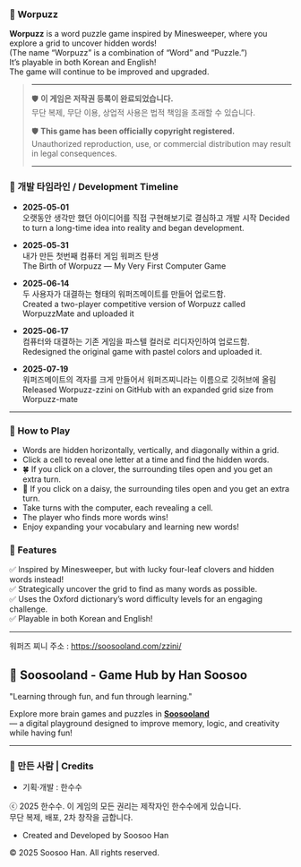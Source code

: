 ### 🧩 Worpuzz  

**Worpuzz** is a word puzzle game inspired by Minesweeper, where you explore a grid to uncover hidden words!  
(The name “Worpuzz” is a combination of “Word” and “Puzzle.”)  
It’s playable in both Korean and English!  
The game will continue to be improved and upgraded.  

>---
>
> 🛡️ **이 게임은 저작권 등록이 완료되었습니다.**  
> 무단 복제, 무단 이용, 상업적 사용은 법적 책임을 초래할 수 있습니다.  
>  
> 🛡️ **This game has been officially copyright registered.**  
> Unauthorized reproduction, use, or commercial distribution may result in legal consequences.  
>
> ----

### 📅 개발 타임라인 / Development Timeline

- **2025-05-01**  
오랫동안 생각만 했던 아이디어를 직접 구현해보기로 결심하고 개발 시작
Decided to turn a long-time idea into reality and began development.   

- **2025-05-31**  
내가 만든 첫번째 컴퓨터 게임 워퍼즈 탄생  
The Birth of Worpuzz — My Very First Computer Game  

- **2025-06-14**  
두 사용자가 대결하는 형태의 워퍼즈메이트를 만들어  업로드함.  
Created a two-player competitive version of Worpuzz called WorpuzzMate and uploaded it

- **2025-06-17**  
컴퓨터와 대결하는 기존 게임을 파스텔 컬러로 리디자인하여  업로드함.  
Redesigned the original game with pastel colors and uploaded it.    

- **2025-07-19**  
워퍼즈메이트의  격자를 크게 만들어서 워퍼즈찌니라는 이름으로 깃허브에 올림   
Released Worpuzz-zzini on GitHub with an expanded grid size from Worpuzz-mate    

---

### 🔎 How to Play  
- Words are hidden horizontally, vertically, and diagonally within a grid.  
- Click a cell to reveal one letter at a time and find the hidden words.  
- 🍀 If you click on a clover, the surrounding tiles open and you get an extra turn.  
- 🌼 If you click on a daisy, the surrounding tiles open and you get an extra turn.  
- Take turns with the computer, each revealing a cell.  
- The player who finds more words wins!  
- Enjoy expanding your vocabulary and learning new words!

### 🎯 Features  
✅ Inspired by Minesweeper, but with lucky four-leaf clovers and hidden words instead!  
✅ Strategically uncover the grid to find as many words as possible.  
✅ Uses the Oxford dictionary’s word difficulty levels for an engaging challenge.  
✅ Playable in both Korean and English!

---
워퍼즈 찌니 주소 : https://soosooland.com/zzini/     
## 🌟 Soosooland - Game Hub by Han Soosoo

 "Learning through fun, and fun through learning."

Explore more brain games and puzzles in **[Soosooland](https://soosooland.com/)**    
— a digital playground designed to improve memory, logic, and creativity while having fun!

---

### 👤 만든 사람 | Credits

- 기획·개발 : 한수수  
<p>ⓒ 2025 한수수. 이 게임의 모든 권리는 제작자인 한수수에게 있습니다.<br>
 무단 복제, 배포, 2차 창작을 금합니다.</p>

- Created and Developed by Soosoo Han  
<p>© 2025 Soosoo Han. All rights reserved.<br>
  
